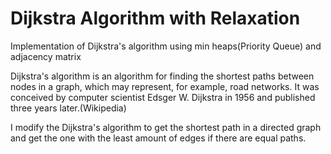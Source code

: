 # Dijkstra Algorithm with Relaxation
Implementation of Dijkstra's algorithm using min heaps(Priority Queue) and adjacency matrix

Dijkstra's algorithm is an algorithm for finding the shortest paths between nodes in a graph, which may represent, for example, road networks. It was conceived by computer scientist Edsger W. Dijkstra in 1956 and published three years later.(Wikipedia)

I modify the Dijkstra's algorithm to get the shortest path in a directed graph and get the one with the least amount of edges if there are equal paths.
